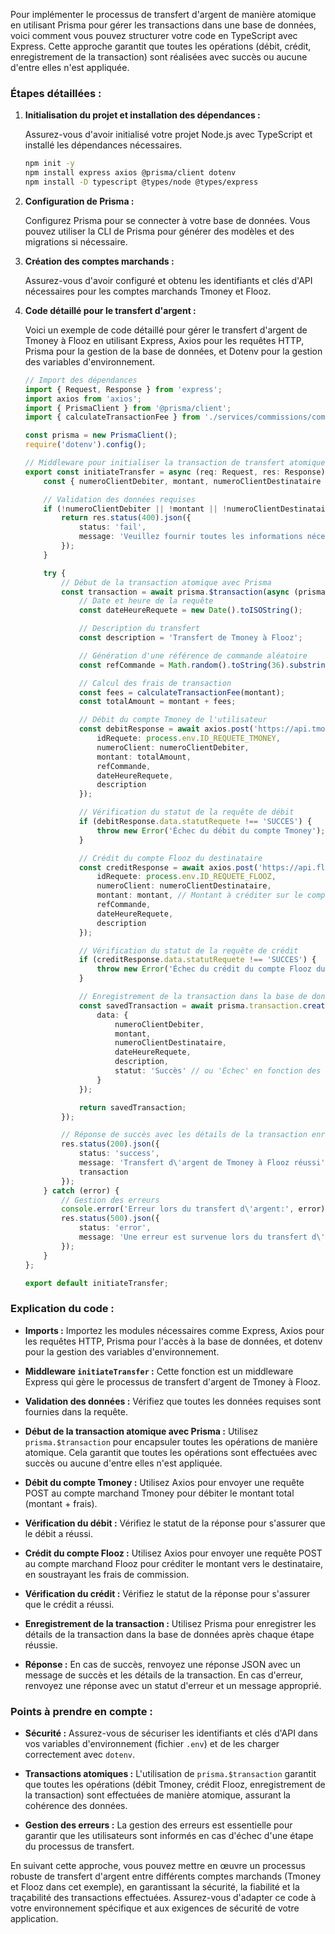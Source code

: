 Pour implémenter le processus de transfert d'argent de manière atomique en utilisant Prisma pour gérer les transactions dans une base de données, voici comment vous pouvez structurer votre code en TypeScript avec Express. Cette approche garantit que toutes les opérations (débit, crédit, enregistrement de la transaction) sont réalisées avec succès ou aucune d'entre elles n'est appliquée.

### Étapes détaillées :

1. **Initialisation du projet et installation des dépendances :**

   Assurez-vous d'avoir initialisé votre projet Node.js avec TypeScript et installé les dépendances nécessaires.

   ```bash
   npm init -y
   npm install express axios @prisma/client dotenv
   npm install -D typescript @types/node @types/express
   ```

2. **Configuration de Prisma :**

   Configurez Prisma pour se connecter à votre base de données. Vous pouvez utiliser la CLI de Prisma pour générer des modèles et des migrations si nécessaire.

3. **Création des comptes marchands :**

   Assurez-vous d'avoir configuré et obtenu les identifiants et clés d'API nécessaires pour les comptes marchands Tmoney et Flooz.

4. **Code détaillé pour le transfert d'argent :**

   Voici un exemple de code détaillé pour gérer le transfert d'argent de Tmoney à Flooz en utilisant Express, Axios pour les requêtes HTTP, Prisma pour la gestion de la base de données, et Dotenv pour la gestion des variables d'environnement.

   ```typescript
   // Import des dépendances
   import { Request, Response } from 'express';
   import axios from 'axios';
   import { PrismaClient } from '@prisma/client';
   import { calculateTransactionFee } from './services/commissions/commissionRate';

   const prisma = new PrismaClient();
   require('dotenv').config();

   // Middleware pour initialiser la transaction de transfert atomique
   export const initiateTransfer = async (req: Request, res: Response) => {
       const { numeroClientDebiter, montant, numeroClientDestinataire } = req.body;

       // Validation des données requises
       if (!numeroClientDebiter || !montant || !numeroClientDestinataire) {
           return res.status(400).json({
               status: 'fail',
               message: 'Veuillez fournir toutes les informations nécessaires pour le transfert'
           });
       }

       try {
           // Début de la transaction atomique avec Prisma
           const transaction = await prisma.$transaction(async (prisma) => {
               // Date et heure de la requête
               const dateHeureRequete = new Date().toISOString();

               // Description du transfert
               const description = 'Transfert de Tmoney à Flooz';

               // Génération d'une référence de commande aléatoire
               const refCommande = Math.random().toString(36).substring(7);

               // Calcul des frais de transaction
               const fees = calculateTransactionFee(montant);
               const totalAmount = montant + fees;

               // Débit du compte Tmoney de l'utilisateur
               const debitResponse = await axios.post('https://api.tmoneymarchand.com/debit', {
                   idRequete: process.env.ID_REQUETE_TMONEY,
                   numeroClient: numeroClientDebiter,
                   montant: totalAmount,
                   refCommande,
                   dateHeureRequete,
                   description
               });

               // Vérification du statut de la requête de débit
               if (debitResponse.data.statutRequete !== 'SUCCES') {
                   throw new Error('Échec du débit du compte Tmoney');
               }

               // Crédit du compte Flooz du destinataire
               const creditResponse = await axios.post('https://api.floozmarchand.com/credit', {
                   idRequete: process.env.ID_REQUETE_FLOOZ,
                   numeroClient: numeroClientDestinataire,
                   montant: montant, // Montant à créditer sur le compte Flooz du destinataire
                   refCommande,
                   dateHeureRequete,
                   description
               });

               // Vérification du statut de la requête de crédit
               if (creditResponse.data.statutRequete !== 'SUCCES') {
                   throw new Error('Échec du crédit du compte Flooz du destinataire');
               }

               // Enregistrement de la transaction dans la base de données avec Prisma
               const savedTransaction = await prisma.transaction.create({
                   data: {
                       numeroClientDebiter,
                       montant,
                       numeroClientDestinataire,
                       dateHeureRequete,
                       description,
                       statut: 'Succès' // ou 'Échec' en fonction des vérifications précédentes
                   }
               });

               return savedTransaction;
           });

           // Réponse de succès avec les détails de la transaction enregistrée
           res.status(200).json({
               status: 'success',
               message: 'Transfert d\'argent de Tmoney à Flooz réussi',
               transaction
           });
       } catch (error) {
           // Gestion des erreurs
           console.error('Erreur lors du transfert d\'argent:', error);
           res.status(500).json({
               status: 'error',
               message: 'Une erreur est survenue lors du transfert d\'argent'
           });
       }
   };

   export default initiateTransfer;
   ```

### Explication du code :

- **Imports :** Importez les modules nécessaires comme Express, Axios pour les requêtes HTTP, Prisma pour l'accès à la base de données, et dotenv pour la gestion des variables d'environnement.

- **Middleware `initiateTransfer` :** Cette fonction est un middleware Express qui gère le processus de transfert d'argent de Tmoney à Flooz.

- **Validation des données :** Vérifiez que toutes les données requises sont fournies dans la requête.

- **Début de la transaction atomique avec Prisma :** Utilisez `prisma.$transaction` pour encapsuler toutes les opérations de manière atomique. Cela garantit que toutes les opérations sont effectuées avec succès ou aucune d'entre elles n'est appliquée.

- **Débit du compte Tmoney :** Utilisez Axios pour envoyer une requête POST au compte marchand Tmoney pour débiter le montant total (montant + frais).

- **Vérification du débit :** Vérifiez le statut de la réponse pour s'assurer que le débit a réussi.

- **Crédit du compte Flooz :** Utilisez Axios pour envoyer une requête POST au compte marchand Flooz pour créditer le montant vers le destinataire, en soustrayant les frais de commission.

- **Vérification du crédit :** Vérifiez le statut de la réponse pour s'assurer que le crédit a réussi.

- **Enregistrement de la transaction :** Utilisez Prisma pour enregistrer les détails de la transaction dans la base de données après chaque étape réussie.

- **Réponse :** En cas de succès, renvoyez une réponse JSON avec un message de succès et les détails de la transaction. En cas d'erreur, renvoyez une réponse avec un statut d'erreur et un message approprié.

### Points à prendre en compte :

- **Sécurité :** Assurez-vous de sécuriser les identifiants et clés d'API dans vos variables d'environnement (fichier `.env`) et de les charger correctement avec `dotenv`.
  
- **Transactions atomiques :** L'utilisation de `prisma.$transaction` garantit que toutes les opérations (débit Tmoney, crédit Flooz, enregistrement de la transaction) sont effectuées de manière atomique, assurant la cohérence des données.

- **Gestion des erreurs :** La gestion des erreurs est essentielle pour garantir que les utilisateurs sont informés en cas d'échec d'une étape du processus de transfert.

En suivant cette approche, vous pouvez mettre en œuvre un processus robuste de transfert d'argent entre différents comptes marchands (Tmoney et Flooz dans cet exemple), en garantissant la sécurité, la fiabilité et la traçabilité des transactions effectuées. Assurez-vous d'adapter ce code à votre environnement spécifique et aux exigences de sécurité de votre application.